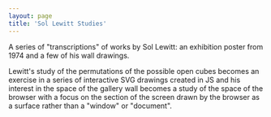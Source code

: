 ```yaml
---
layout: page
title: 'Sol Lewitt Studies'
---
```


A series of "transcriptions" of works by Sol Lewitt: an exhibition poster from 1974 and a few of his wall drawings.

Lewitt's study of the permutations of the possible open cubes becomes an exercise in a series of interactive SVG drawings created in JS and his interest in the space of the gallery wall becomes a study of the space of the browser with a focus on the section of the screen drawn by the browser as a surface rather than a "window" or "document".
